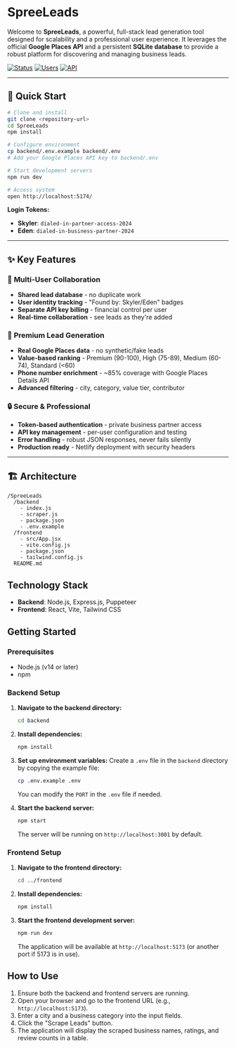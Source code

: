 # SpreeLeads

Welcome to **SpreeLeads**, a powerful, full-stack lead generation tool designed for scalability and a professional user experience. It leverages the official **Google Places API** and a persistent **SQLite database** to provide a robust platform for discovering and managing business leads.

[![Status](https://img.shields.io/badge/Status-Production%20Ready-green.svg)](#)
[![Users](https://img.shields.io/badge/Users-Skyler%20%26%20Eden-blue.svg)](#)
[![API](https://img.shields.io/badge/API-Google%20Places%20(New)-orange.svg)](#)

---

## 🚀 Quick Start

```bash
# Clone and install
git clone <repository-url>
cd SpreeLeads
npm install

# Configure environment
cp backend/.env.example backend/.env
# Add your Google Places API key to backend/.env

# Start development servers
npm run dev

# Access system
open http://localhost:5174/
```

**Login Tokens:**
- **Skyler**: `dialed-in-partner-access-2024`
- **Eden**: `dialed-in-business-partner-2024`

---

## ✨ Key Features

### 👥 **Multi-User Collaboration**
- **Shared lead database** - no duplicate work
- **User identity tracking** - "Found by: Skyler/Eden" badges
- **Separate API key billing** - financial control per user
- **Real-time collaboration** - see leads as they're added

### 🎯 **Premium Lead Generation**
- **Real Google Places data** - no synthetic/fake leads
- **Value-based ranking** - Premium (90-100), High (75-89), Medium (60-74), Standard (<60)
- **Phone number enrichment** - ~85% coverage with Google Places Details API
- **Advanced filtering** - city, category, value tier, contributor

### 🔒 **Secure & Professional**
- **Token-based authentication** - private business partner access
- **API key management** - per-user configuration and testing
- **Error handling** - robust JSON responses, never fails silently
- **Production ready** - Netlify deployment with security headers

---

## 🏗️ Architecture

```
/SpreeLeads
  /backend
    - index.js
    - scraper.js
    - package.json
    - .env.example
  /frontend
    - src/App.jsx
    - vite.config.js
    - package.json
    - tailwind.config.js
  README.md
```

## Technology Stack

- **Backend**: Node.js, Express.js, Puppeteer
- **Frontend**: React, Vite, Tailwind CSS

## Getting Started

### Prerequisites

- Node.js (v14 or later)
- npm

### Backend Setup

1.  **Navigate to the backend directory:**
    ```sh
    cd backend
    ```

2.  **Install dependencies:**
    ```sh
    npm install
    ```

3.  **Set up environment variables:**
    Create a `.env` file in the `backend` directory by copying the example file:
    ```sh
    cp .env.example .env
    ```
    You can modify the `PORT` in the `.env` file if needed.

4.  **Start the backend server:**
    ```sh
    npm start
    ```
    The server will be running on `http://localhost:3001` by default.

### Frontend Setup

1.  **Navigate to the frontend directory:**
    ```sh
    cd ../frontend
    ```

2.  **Install dependencies:**
    ```sh
    npm install
    ```

3.  **Start the frontend development server:**
    ```sh
    npm run dev
    ```
    The application will be available at `http://localhost:5173` (or another port if 5173 is in use).

## How to Use

1.  Ensure both the backend and frontend servers are running.
2.  Open your browser and go to the frontend URL (e.g., `http://localhost:5173`).
3.  Enter a city and a business category into the input fields.
4.  Click the "Scrape Leads" button.
5.  The application will display the scraped business names, ratings, and review counts in a table.
